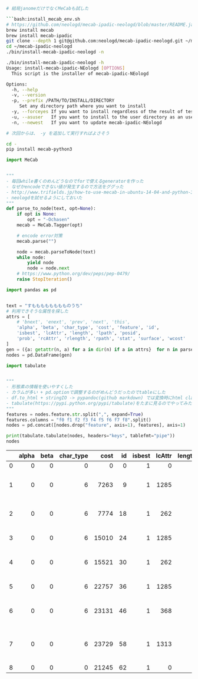 
```bash:install_mecab_env.sh
# 結局janomeだけでなくMeCabも試した

```bash:install_mecab_env.sh
# https://github.com/neologd/mecab-ipadic-neologd/blob/master/README.ja.md
brew install mecab
brew install mecab-ipadic
git clone --depth 1 git@github.com:neologd/mecab-ipadic-neologd.git ~/mecab-ipadic-neologd
cd ~/mecab-ipadic-neologd
./bin/install-mecab-ipadic-neologd -n

./bin/install-mecab-ipadic-neologd -h
Usage: install-mecab-ipadic-NEologd [OPTIONS]
  This script is the installer of mecab-ipadic-NEologd

Options:
  -h, --help
  -v, --version
  -p, --prefix /PATH/TO/INSTALL/DIRECTORY
     Set any directory path where you want to install
  -y, --forceyes If you want to install regardless of the result of test
  -u, --asuser   If you want to install to the user directory as an user
  -n, --newest   If you want to update mecab-ipadic-NEologd

# 次回からは、 -y を追加して実行すればよさそう

cd -
pip install mecab-python3
```

```py3:parse_to_node.py
import MeCab


"""
- 毎回while書くのめんどうなのでforで使えるgeneratorを作った
- なぜかencodeできない値が発生するので方法をググった
- http://www.trifields.jp/how-to-use-mecab-in-ubuntu-14-04-and-python-3-1196
- neologdを試せるようにしておいた
"""
def parse_to_node(text, opt=None):
    if opt is None:
        opt = "-Ochasen"
    mecab = MeCab.Tagger(opt)

    # encode error対策
    mecab.parse("")

    node = mecab.parseToNode(text)
    while node:
        yield node
        node = node.next
    # https://www.python.org/dev/peps/pep-0479/
    raise StopIteration()
```

```to_df.py
import pandas as pd


text = "すもももももももものうち"
# 利用できそうな属性を探した
attrs = [
    # 'bnext', 'enext', 'prev', 'next', 'this', 
    'alpha', 'beta', 'char_type', 'cost', 'feature', 'id', 
    'isbest', 'lcAttr', 'length', 'lpath', 'posid', 
    'prob', 'rcAttr', 'rlength', 'rpath', 'stat', 'surface', 'wcost'
]
gen = ({a: getattr(n, a) for a in dir(n) if a in attrs}  for n in parse_to_node(text))
nodes = pd.DataFrame(gen)
```

```py3:to_table.py
import tabulate


"""
- 形態素の情報を使いやすくした
- カラムが多い + pd.optionで調整するのがめんどうだったのでtableにした
- df.to_html + stringIO -> pypandoc(github markdown) では変換時にhtml classが付加されるせいでうまくいかなかった
- tabulate(https://pypi.python.org/pypi/tabulate)をたまに見るのでやってみた + headers="keys"が便利
"""
features = nodes.feature.str.split(",", expand=True)
features.columns = "f0 f1 f2 f3 f4 f5 f6 f7 f8".split()
nodes = pd.concat([nodes.drop("feature", axis=1), features], axis=1)

print(tabulate.tabulate(nodes, headers="keys", tablefmt="pipe"))
nodes
```

|    |   alpha |   beta |   char_type |   cost |   id |   isbest |   lcAttr |   length |   lpath |   posid |   prob |   rcAttr |   rlength |   rpath |   stat | surface   |   wcost | f0      | f1   | f2   | f3   | f4   | f5   | f6   | f7   | f8   |
|---:|--------:|-------:|------------:|-------:|-----:|---------:|---------:|---------:|--------:|--------:|-------:|---------:|----------:|--------:|-------:|:----------|--------:|:--------|:-----|:-----|:-----|:-----|:-----|:-----|:-----|:-----|
|  0 |       0 |      0 |           0 |      0 |    0 |        1 |        0 |        0 |         |       0 |      0 |        0 |         0 |         |      2 |           |       0 | BOS/EOS | *    | *    | *    | *    | *    | *    | *    | *    |
|  1 |       0 |      0 |           6 |   7263 |    9 |        1 |     1285 |        9 |         |      38 |      0 |     1285 |         9 |         |      0 | すもも       |    7546 | 名詞      | 一般   | *    | *    | *    | *    | すもも  | スモモ  | スモモ  |
|  2 |       0 |      0 |           6 |   7774 |   18 |        1 |      262 |        3 |         |      16 |      0 |      262 |         3 |         |      0 | も         |    4669 | 助詞      | 係助詞  | *    | *    | *    | *    | も    | モ    | モ    |
|  3 |       0 |      0 |           6 |  15010 |   24 |        1 |     1285 |        6 |         |      38 |      0 |     1285 |         6 |         |      0 | もも        |    7219 | 名詞      | 一般   | *    | *    | *    | *    | もも   | モモ   | モモ   |
|  4 |       0 |      0 |           6 |  15521 |   30 |        1 |      262 |        3 |         |      16 |      0 |      262 |         3 |         |      0 | も         |    4669 | 助詞      | 係助詞  | *    | *    | *    | *    | も    | モ    | モ    |
|  5 |       0 |      0 |           6 |  22757 |   36 |        1 |     1285 |        6 |         |      38 |      0 |     1285 |         6 |         |      0 | もも        |    7219 | 名詞      | 一般   | *    | *    | *    | *    | もも   | モモ   | モモ   |
|  6 |       0 |      0 |           6 |  23131 |   46 |        1 |      368 |        3 |         |      24 |      0 |      368 |         3 |         |      0 | の         |    4816 | 助詞      | 連体化  | *    | *    | *    | *    | の    | ノ    | ノ    |
|  7 |       0 |      0 |           6 |  23729 |   58 |        1 |     1313 |        6 |         |      66 |      0 |     1313 |         6 |         |      0 | うち        |    5796 | 名詞      | 非自立  | 副詞可能 | *    | *    | *    | うち   | ウチ   | ウチ   |
|  8 |       0 |      0 |           0 |  21245 |   62 |        1 |        0 |        0 |         |       0 |      0 |        0 |         0 |         |      3 |           |       0 | BOS/EOS | *    | *    | *    | *    | *    | *    | *    | *    |
